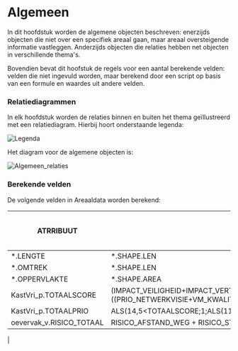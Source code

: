 ﻿# Algemeen

In dit hoofdstuk worden de algemene objecten beschreven: enerzijds objecten die niet over een specifiek areaal gaan, maar 
areaal oversteigende informatie vastleggen. Anderzijds objecten die relaties hebben net objecten in verschillende thema's.

Bovendien bevat dit hoofstuk de regels voor een aantal berekende velden: velden die niet ingevuld worden, maar berekend 
door een script op basis van een formule en waardes uit andere velden.

### Relatiediagrammen

In elk hoofdstuk worden de relaties binnen en buiten het thema geïllustreerd met een relatiediagram. Hierbij hoort onderstaande legenda:

![Legenda](D:\bu_geodata_beheer\gereedschap\documentatie\areaaldata_datamodel\4.2d3\Objectbladen\01_Algemeen\legenda_relaties.png)

Het diagram voor de algemene objecten is:

![Algemeen_relaties](D:\bu_geodata_beheer\gereedschap\documentatie\areaaldata_datamodel\4.2d3\Objectbladen\01_Algemeen\algemeen_relaties.png)



### Berekende velden

De volgende velden in Areaaldata worden berekend:

|__ATRRIBUUT__                       |__FORMULE__          	       | __HOE VAAK PER ETMAAL__ |
|---                             |---                      |---         |
|*.LENGTE                        | *.SHAPE.LEN                        | 1           |
|*.OMTREK                        | *.SHAPE.LEN                        | 1           |
|*.OPPERVLAKTE                   | *.SHAPE.AREA                       | 1           |
|KastVri_p.TOTAALSCORE           | (IMPACT_VEILIGHEID+IMPACT_VERTRAGING_MIN+OVERSTEEKBAARHEID+HINDER_LANGZAAM_VERKEER)+((PRIO_NETWERKVISIE+VM_KWALITEITSNIVEAU)/2)| 1           |
|KastVri_p.TOTAALPRIO            | ALS(14,5<TOTAALSCORE;1;ALS(11<TOTAALSCORE;2;ALS(0<TOTAALSCORE;3;4)))| 1           |
|oevervak_v.RISICO_TOTAAL        | RISICO_AFSTAND_WEG + RISICO_STEILTE_TALUD + RISICO_WATERKERING     | 1           |
|